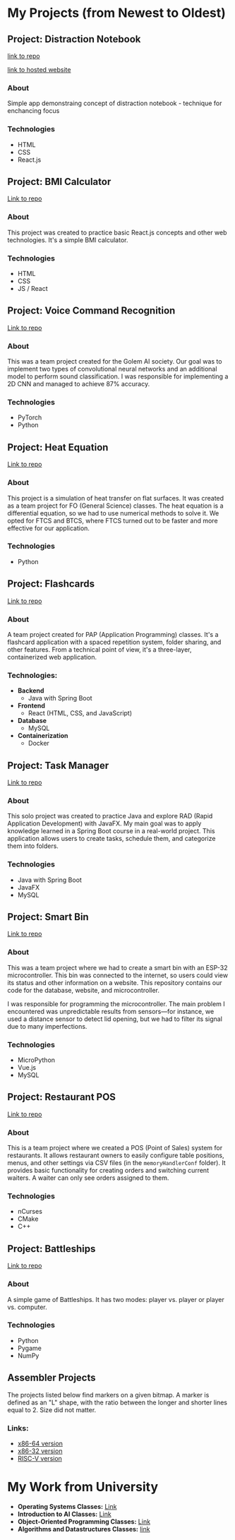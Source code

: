 # My Projects (from Newest to Oldest)

## Project: Distraction Notebook
[link to repo](https://github.com/MarcinPolewski/Project-Distraction-Notebook)

[link to hosted website](https://marcinpolewski.github.io/Project-Distraction-Notebook/)
### About 
Simple app demonstraing concept of distraction notebook - technique for enchancing focus

### Technologies
- HTML
- CSS
- React.js

## Project: BMI Calculator
[Link to repo](https://github.com/MarcinPolewski/Project-BMI-calculator.git)
### About 
This project was created to practice basic React.js concepts and other web technologies. It's a simple BMI calculator.

### Technologies
- HTML
- CSS
- JS / React


## Project: Voice Command Recognition
[Link to repo](https://github.com/MarcinPolewski/Project-voice-command-recognition.git)
### About
This was a team project created for the Golem AI society. Our goal was to implement two types of convolutional neural networks and an additional model to perform sound classification. I was responsible for implementing a 2D CNN and managed to achieve 87% accuracy.

### Technologies
- PyTorch
- Python

## Project: Heat Equation
[Link to repo](https://github.com/MarcinPolewski/Project-heat-equation.git)
### About
This project is a simulation of heat transfer on flat surfaces. It was created as a team project for FO (General Science) classes. The heat equation is a differential equation, so we had to use numerical methods to solve it. We opted for FTCS and BTCS, where FTCS turned out to be faster and more effective for our application.

### Technologies
- Python

## Project: Flashcards
[Link to repo](https://github.com/MarcinPolewski/Project-flashcards.git)
### About
A team project created for PAP (Application Programming) classes. It's a flashcard application with a spaced repetition system, folder sharing, and other features. From a technical point of view, it's a three-layer, containerized web application.

### Technologies:
- **Backend**
  - Java with Spring Boot
- **Frontend**
  - React (HTML, CSS, and JavaScript)
- **Database**
  - MySQL
- **Containerization**
  - Docker

## Project: Task Manager
[Link to repo](https://github.com/MarcinPolewski/Project-task-manager.git)
### About
This solo project was created to practice Java and explore RAD (Rapid Application Development) with JavaFX. My main goal was to apply knowledge learned in a Spring Boot course in a real-world project. This application allows users to create tasks, schedule them, and categorize them into folders.

### Technologies
- Java with Spring Boot
- JavaFX
- MySQL

## Project: Smart Bin
[Link to repo](https://github.com/MarcinPolewski/Project-smart-bin.git)
### About
This was a team project where we had to create a smart bin with an ESP-32 microcontroller. This bin was connected to the internet, so users could view its status and other information on a website. This repository contains our code for the database, website, and microcontroller.

I was responsible for programming the microcontroller. The main problem I encountered was unpredictable results from sensors—for instance, we used a distance sensor to detect lid opening, but we had to filter its signal due to many imperfections.

### Technologies
- MicroPython
- Vue.js
- MySQL

## Project: Restaurant POS
[Link to repo](https://github.com/MarcinPolewski/Project-restaurant-pos.git)
### About
This is a team project where we created a POS (Point of Sales) system for restaurants. It allows restaurant owners to easily configure table positions, menus, and other settings via CSV files (in the `memoryHandlerConf` folder). It provides basic functionality for creating orders and switching current waiters. A waiter can only see orders assigned to them.

### Technologies
- nCurses
- CMake
- C++

## Project: Battleships
[Link to repo](https://github.com/MarcinPolewski/Project-battleships.git)
### About
A simple game of Battleships. It has two modes: player vs. player or player vs. computer.

### Technologies
- Python
- Pygame
- NumPy

## Assembler Projects
The projects listed below find markers on a given bitmap. A marker is defined as an "L" shape, with the ratio between the longer and shorter lines equal to 2. Size did not matter.

### Links:
- [x86-64 version](https://github.com/MarcinPolewski/Projekt-Intel-x86-64-find-marker.git)
- [x86-32 version](https://github.com/MarcinPolewski/Project-Find-Marker-nasm-x86-assembly.git)
- [RISC-V version](https://github.com/MarcinPolewski/Project-RISC-V-Find-Marker.git)

# My Work from University
- **Operating Systems Classes:** [Link](https://github.com/MarcinPolewski/SOI-operating-systems.git)
- **Introduction to AI Classes:** [Link](https://github.com/MarcinPolewski/WSI-Introduction-to-artificial-inteligence.git)
- **Object-Oriented Programming Classes:** [Link](https://github.com/MarcinPolewski/PROI.git)
- **Algorithms and Datastructures Classes:** [link](https://github.com/MarcinPolewski/AISDI.git)
